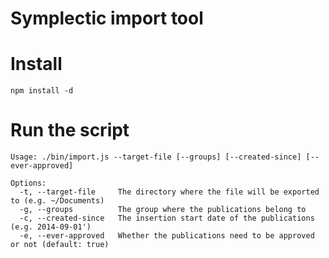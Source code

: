 Symplectic import tool
=====

Install
=======

`npm install -d`

Run the script
===========================

```
Usage: ./bin/import.js --target-file [--groups] [--created-since] [--ever-approved]

Options:
  -t, --target-file     The directory where the file will be exported to (e.g. ~/Documents)
  -g, --groups          The group where the publications belong to
  -c, --created-since   The insertion start date of the publications (e.g. 2014-09-01')
  -e, --ever-approved   Whether the publications need to be approved or not (default: true)
```
